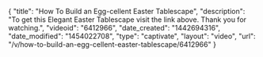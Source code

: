 {
    "title": "How To Build an Egg-cellent Easter Tablescape",
    "description": "To get this Elegant Easter Tablescape visit the link above. Thank you for watching.",
    "videoid": "6412966",
    "date_created": "1442694316",
    "date_modified": "1454022708",
    "type": "captivate",
    "layout": "video",
    "url": "\/v\/how-to-build-an-egg-cellent-easter-tablescape\/6412966"
}